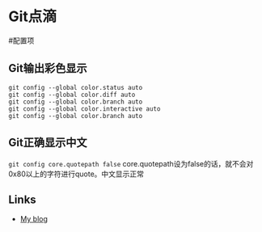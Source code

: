 Git点滴
================


#配置项

## Git输出彩色显示
```
git config --global color.status auto
git config --global color.diff auto
git config --global color.branch auto
git config --global color.interactive auto
git config --global color.branch auto
```
## Git正确显示中文
`git config core.quotepath false`
core.quotepath设为false的话，就不会对0x80以上的字符进行quote。中文显示正常

Links
-----
 - [My blog](./)



